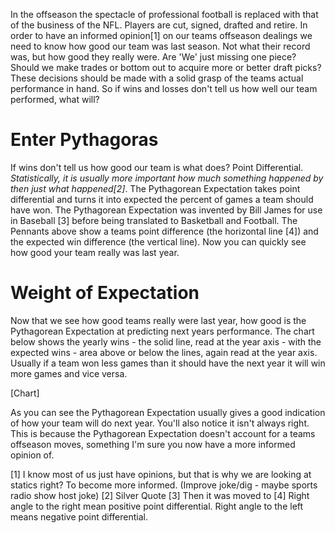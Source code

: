 In the offseason the spectacle of professional football is replaced with that of the business of the NFL. Players are cut, signed, drafted and retire.  In order to have an informed opinion[1] on our teams offseason dealings we need to know how good our team was last season. Not what their record was, but how good they really were. Are 'We' just missing one piece? Should we make trades or bottom out to acquire more or better draft picks? These decisions should be made with a solid grasp of the teams actual performance in hand. So if wins and losses don't tell us how well our team performed, what will? 

# Enter Pythagoras

If wins don't tell us how good our team is what does? Point Differential. *Statistically, it is usually more important how much something happened by then just what happened[2]*. The Pythagorean Expectation takes point differential and turns it into expected the percent of games a team should have won. The Pythagorean Expectation was invented by Bill James for use in Baseball [3] before being translated to Basketball and Football. The Pennants above show a teams point difference (the horizontal line [4]) and the expected win difference (the vertical line). Now you can quickly see how good your team really was last year.

# Weight of Expectation
Now that we see how good teams really were last year, how good is the Pythagorean Expectation at predicting next years performance. The chart below shows the yearly wins - the solid line, read at the year axis - with the expected wins - area above or below the lines, again read at the year axis. Usually if a team won less games than it should have the next year it will win more games and vice versa. 


[Chart]

As you can see the Pythagorean Expectation usually gives a good indication of how your team will do next year. You'll also notice it isn't always right. This is because the Pythagorean Expectation doesn't account for a teams offseason moves, something I'm sure you now have a more informed opinion of.

[1] I know most of us just have opinions, but that is why we are looking at statics right? To become more informed. (Improve joke/dig - maybe sports radio show host joke)
[2] Silver Quote
[3] Then it was moved to
[4] Right angle to the right mean positive point differential. Right angle to the left means negative point differential.
